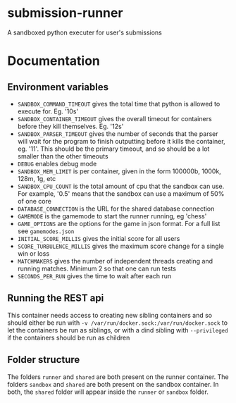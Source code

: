 # submission-runner
A sandboxed python executer for user's submissions


# Documentation

## Environment variables
 - `SANDBOX_COMMAND_TIMEOUT` gives the total time that python is allowed to execute for. Eg. '10s'
 - `SANDBOX_CONTAINER_TIMEOUT` gives the overall timeout for containers before they kill themselves. Eg. '12s'
 - `SANDBOX_PARSER_TIMEOUT` gives the number of seconds that the parser will wait for the program to finish
   outputting before it kills the container, eg. '11'. This should be the primary timeout, and so should be a lot smaller
   than the other timeouts
 - `DEBUG` enables debug mode
 - `SANDBOX_MEM_LIMIT` is per container, given in the form 100000b, 1000k, 128m, 1g, etc
 - `SANDBOX_CPU_COUNT` is the total amount of cpu that the sandbox can use. For example, '0.5'
   means that the sandbox can use a maximum of 50% of one core
 - `DATABASE_CONNECTION` is the URL for the shared database connection
 - `GAMEMODE` is the gamemode to start the runner running, eg 'chess'
 - `GAME_OPTIONS` are the options for the game in json format. For a full list see `gamemodes.json`
 - `INITIAL_SCORE_MILLIS` gives the initial score for all users
 - `SCORE_TURBULENCE_MILLIS` gives the maximum score change for a single win or loss
 - `MATCHMAKERS` gives the number of independent threads creating and running matches. Minimum 2 so that one can run tests
 - `SECONDS_PER_RUN` gives the time to wait after each run

## Running the REST api
This container needs access to creating new sibling containers
and so should either be run with `-v /var/run/docker.sock:/var/run/docker.sock` to let
the containers be run as siblings, or with a dind sibling with `--privileged` if the containers should be
run as children

## Folder structure
The folders `runner` and `shared` are both present on the runner container.
The folders `sandbox` and `shared` are both present on the sandbox container.
In both, the `shared` folder will appear inside the `runner` or `sandbox` folder.
